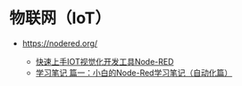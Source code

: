 # 物联网（IoT）

- https://nodered.org/

    - [快速上手IOT视觉化开发工具Node-RED](https://www.cnblogs.com/Astar-STEAM/p/9843593.html)
    - [学习笔记 篇一：小白的Node-Red学习笔记（自动化篇）](https://post.smzdm.com/p/ag89nk7w/)
